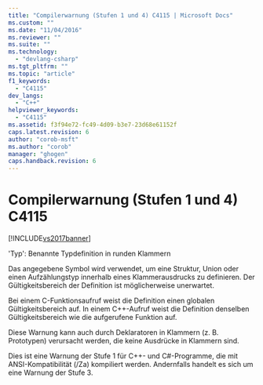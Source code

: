 ```yaml
---
title: "Compilerwarnung (Stufen 1 und 4) C4115 | Microsoft Docs"
ms.custom: ""
ms.date: "11/04/2016"
ms.reviewer: ""
ms.suite: ""
ms.technology: 
  - "devlang-csharp"
ms.tgt_pltfrm: ""
ms.topic: "article"
f1_keywords: 
  - "C4115"
dev_langs: 
  - "C++"
helpviewer_keywords: 
  - "C4115"
ms.assetid: f3f94e72-fc49-4d09-b3e7-23d68e61152f
caps.latest.revision: 6
author: "corob-msft"
ms.author: "corob"
manager: "ghogen"
caps.handback.revision: 6
---
```

# Compilerwarnung (Stufen 1 und 4) C4115
[!INCLUDE[vs2017banner](../../assembler/inline/includes/vs2017banner.md)]

'Typ': Benannte Typdefinition in runden Klammern  
  
 Das angegebene Symbol wird verwendet, um eine Struktur, Union oder einen Aufzählungstyp innerhalb eines Klammerausdrucks zu definieren. Der Gültigkeitsbereich der Definition ist möglicherweise unerwartet.  
  
 Bei einem C\-Funktionsaufruf weist die Definition einen globalen Gültigkeitsbereich auf. In einem C\+\+\-Aufruf weist die Definition denselben Gültigkeitsbereich wie die aufgerufene Funktion auf.  
  
 Diese Warnung kann auch durch Deklaratoren in Klammern \(z. B. Prototypen\) verursacht werden, die keine Ausdrücke in Klammern sind.  
  
 Dies ist eine Warnung der Stufe 1 für C\+\+\- und C\#\-Programme, die mit ANSI\-Kompatibilität \(\/Za\) kompiliert werden. Andernfalls handelt es sich um eine Warnung der Stufe 3.